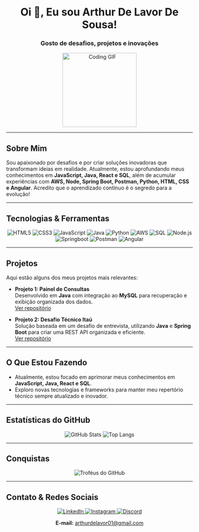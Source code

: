 <h1 align="center">Oi 👋, Eu sou Arthur De Lavor De Sousa!</h1>
<h3 align="center">Gosto de desafios, projetos e inovações</h3>

<p align="center">
  <img src="https://media.giphy.com/media/3oEjI6SIIHBdRxXI40/giphy.gif" width="200" alt="Coding GIF" />
</p>

---

## Sobre Mim

Sou apaixonado por desafios e por criar soluções inovadoras que transformam ideias em realidade. Atualmente, estou aprofundando meus conhecimentos em **JavaScript, Java, React e SQL**, além de acumular experiências com **AWS, Node, Spring Boot, Postman, Python, HTML, CSS e Angular**. Acredito que o aprendizado contínuo é o segredo para a evolução!

---

## Tecnologias & Ferramentas

<div align="center">
  <img src="https://img.shields.io/badge/HTML5-E34F26?style=for-the-badge&logo=html5&logoColor=white" alt="HTML5" />
  <img src="https://img.shields.io/badge/CSS3-1572B6?style=for-the-badge&logo=css3&logoColor=white" alt="CSS3" />
  <img src="https://img.shields.io/badge/JavaScript-F7DF1E?style=for-the-badge&logo=javascript&logoColor=black" alt="JavaScript" />
  <img src="https://img.shields.io/badge/Java-007396?style=for-the-badge&logo=java&logoColor=white" alt="Java" />
  <img src="https://img.shields.io/badge/Python-3776AB?style=for-the-badge&logo=python&logoColor=white" alt="Python" />
  <img src="https://img.shields.io/badge/AWS-232F3E?style=for-the-badge&logo=amazon-aws&logoColor=white" alt="AWS" />
  <img src="https://img.shields.io/badge/SQL-4479A1?style=for-the-badge&logo=mysql&logoColor=white" alt="SQL" />
  <img src="https://img.shields.io/badge/Node.js-339933?style=for-the-badge&logo=nodedotjs&logoColor=white" alt="Node.js" />
  <img src="https://img.shields.io/badge/Springboot-6DB33F?style=for-the-badge&logo=spring&logoColor=white" alt="Springboot" />
  <img src="https://img.shields.io/badge/Postman-FF6C37?style=for-the-badge&logo=postman&logoColor=white" alt="Postman" />
  <img src="https://img.shields.io/badge/Angular-DD0031?style=for-the-badge&logo=angular&logoColor=white" alt="Angular" />
</div>

---

## Projetos

Aqui estão alguns dos meus projetos mais relevantes:

- **Projeto 1: Painel de Consultas**  
  Desenvolvido em **Java** com integração ao **MySQL** para recuperação e exibição organizada dos dados.  
  [Ver repositório](https://github.com/ArthurLavor/PainelCovid)

- **Projeto 2: Desafio Técnico Itaú**  
  Solução baseada em um desafio de entrevista, utilizando **Java** e **Spring Boot** para criar uma REST API organizada e eficiente.  
  [Ver repositório](https://github.com/ArthurLavor/spring.boot.desafio-itau)

<!-- Adicione mais projetos conforme necessário -->

---

## O Que Estou Fazendo

- Atualmente, estou focado em aprimorar meus conhecimentos em **JavaScript, Java, React e SQL**.
- Exploro novas tecnologias e frameworks para manter meu repertório técnico sempre atualizado e inovador.

---

## Estatísticas do GitHub

<div align="center">
  <img src="https://github-readme-stats.vercel.app/api?username=ArthurLavor&show_icons=true&theme=radical" alt="GitHub Stats" />
  <img src="https://github-readme-stats.vercel.app/api/top-langs/?username=ArthurLavor&layout=compact&theme=radical" alt="Top Langs" />
</div>

---

## Conquistas

<div align="center">
  <img src="https://github-profile-trophy.vercel.app/?username=ArthurLavor&theme=radical" alt="Troféus do GitHub" />
</div>

---

## Contato & Redes Sociais

<div align="center">
  <a href="https://www.linkedin.com/in/arthur-de-lavor-de-sousa-96a04426a/" target="_blank">
    <img src="https://img.shields.io/badge/LinkedIn-blue?style=for-the-badge&logo=linkedin&logoColor=white" alt="LinkedIn" />
  </a>
  <a href="https://instagram.com/arthurlavs" target="_blank">
    <img src="https://img.shields.io/badge/Instagram-red?style=for-the-badge&logo=instagram&logoColor=white" alt="Instagram" />
  </a>
  <a href="https://discord.gg/arthurcomaga" target="_blank">
    <img src="https://img.shields.io/badge/Discord-7289DA?style=for-the-badge&logo=discord&logoColor=white" alt="Discord" />
  </a>
</div>

<p align="center">
  <strong>E-mail:</strong> <a href="mailto:arthurdelavor01@gmail.com">arthurdelavor01@gmail.com</a>
</p>
